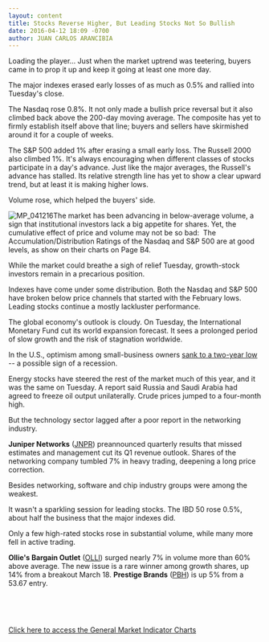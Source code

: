 ```yaml
---
layout: content
title: Stocks Reverse Higher, But Leading Stocks Not So Bullish
date: 2016-04-12 18:09 -0700
author: JUAN CARLOS ARANCIBIA
---
```






Loading the player...
Just when the market uptrend was teetering, buyers came in to prop it up and keep it going at least one more day.


The major indexes erased early losses of as much as 0.5% and rallied into Tuesday's close.


The Nasdaq rose 0.8%. It not only made a bullish price reversal but it also climbed back above the 200-day moving average. The composite has yet to firmly establish itself above that line; buyers and sellers have skirmished around it for a couple of weeks.


The S&P 500 added 1% after erasing a small early loss. The Russell 2000 also climbed 1%. It's always encouraging when different classes of stocks participate in a day's advance. Just like the major averages, the Russell's advance has stalled. Its relative strength line has yet to show a clear upward trend, but at least it is making higher lows.


Volume rose, which helped the buyers' side.


![MP_041216](https://www.investors.com/wp-content/uploads/2016/04/MP_041216-153x300.jpg)The market has been advancing in below-average volume, a sign that institutional investors lack a big appetite for shares. Yet, the cumulative effect of price and volume may not be so bad:  The Accumulation/Distribution Ratings of the Nasdaq and S&P 500 are at good levels, as show on their charts on Page B4.


While the market could breathe a sigh of relief Tuesday, growth-stock investors remain in a precarious position.


Indexes have come under some distribution. Both the Nasdaq and S&P 500 have broken below price channels that started with the February lows. Leading stocks continue a mostly lackluster performance.


The global economy's outlook is cloudy. On Tuesday, the International Monetary Fund cut its world expansion forecast. It sees a prolonged period of slow growth and the risk of stagnation worldwide.


In the U.S., optimism among small-business owners [sank to a two-year low](https://www.investors.com/news/economy/nfib-small-business-confidence-hits-2-year-low/) -- a possible sign of a recession.


Energy stocks have steered the rest of the market much of this year, and it was the same on Tuesday. A report said Russia and Saudi Arabia had agreed to freeze oil output unilaterally. Crude prices jumped to a four-month high.


But the technology sector lagged after a poor report in the networking industry.


**Juniper Networks** ([JNPR](https://research.investors.com/quote.aspx?symbol=JNPR)) preannounced quarterly results that missed estimates and management cut its Q1 revenue outlook. Shares of the networking company tumbled 7% in heavy trading, deepening a long price correction.


Besides networking, software and chip industry groups were among the weakest.


It wasn't a sparkling session for leading stocks. The IBD 50 rose 0.5%, about half the business that the major indexes did.


Only a few high-rated stocks rose in substantial volume, while many more fell in active trading.


**Ollie's Bargain Outlet** ([OLLI](https://research.investors.com/quote.aspx?symbol=OLLI)) surged nearly 7% in volume more than 60% above average. The new issue is a rare winner among growth shares, up 14% from a breakout March 18. **Prestige Brands** ([PBH](https://research.investors.com/quote.aspx?symbol=PBH)) is up 5% from a 53.67 entry.


 


 


[Click here to access the General Market Indicator Charts](https://www.investors.com/wp-content/uploads/2016/04/GMI_041316.pdf)




